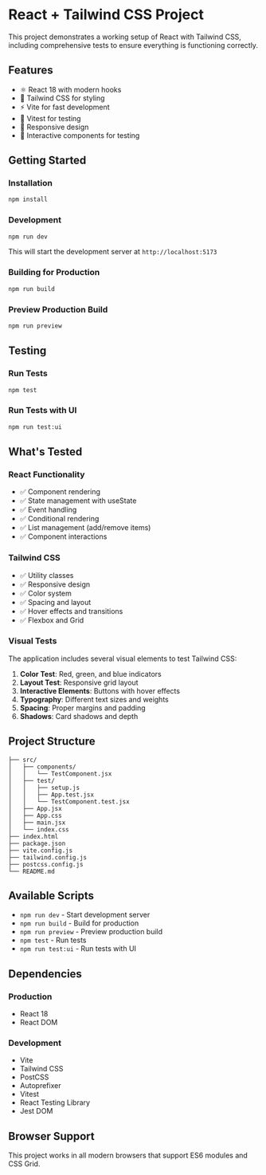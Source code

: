 # React + Tailwind CSS Project

This project demonstrates a working setup of React with Tailwind CSS, including comprehensive tests to ensure everything is functioning correctly.

## Features

- ⚛️ React 18 with modern hooks
- 🎨 Tailwind CSS for styling
- ⚡ Vite for fast development
- 🧪 Vitest for testing
- 📱 Responsive design
- 🎯 Interactive components for testing

## Getting Started

### Installation

```bash
npm install
```

### Development

```bash
npm run dev
```

This will start the development server at `http://localhost:5173`

### Building for Production

```bash
npm run build
```

### Preview Production Build

```bash
npm run preview
```

## Testing

### Run Tests

```bash
npm test
```

### Run Tests with UI

```bash
npm run test:ui
```

## What's Tested

### React Functionality
- ✅ Component rendering
- ✅ State management with useState
- ✅ Event handling
- ✅ Conditional rendering
- ✅ List management (add/remove items)
- ✅ Component interactions

### Tailwind CSS
- ✅ Utility classes
- ✅ Responsive design
- ✅ Color system
- ✅ Spacing and layout
- ✅ Hover effects and transitions
- ✅ Flexbox and Grid

### Visual Tests
The application includes several visual elements to test Tailwind CSS:

1. **Color Test**: Red, green, and blue indicators
2. **Layout Test**: Responsive grid layout
3. **Interactive Elements**: Buttons with hover effects
4. **Typography**: Different text sizes and weights
5. **Spacing**: Proper margins and padding
6. **Shadows**: Card shadows and depth

## Project Structure

```
├── src/
│   ├── components/
│   │   └── TestComponent.jsx
│   ├── test/
│   │   ├── setup.js
│   │   ├── App.test.jsx
│   │   └── TestComponent.test.jsx
│   ├── App.jsx
│   ├── App.css
│   ├── main.jsx
│   └── index.css
├── index.html
├── package.json
├── vite.config.js
├── tailwind.config.js
├── postcss.config.js
└── README.md
```

## Available Scripts

- `npm run dev` - Start development server
- `npm run build` - Build for production
- `npm run preview` - Preview production build
- `npm test` - Run tests
- `npm run test:ui` - Run tests with UI

## Dependencies

### Production
- React 18
- React DOM

### Development
- Vite
- Tailwind CSS
- PostCSS
- Autoprefixer
- Vitest
- React Testing Library
- Jest DOM

## Browser Support

This project works in all modern browsers that support ES6 modules and CSS Grid. 